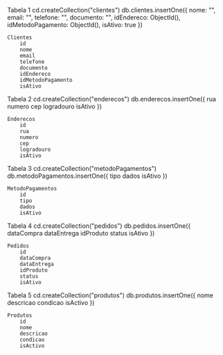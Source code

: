Tabela 1
    cd.createCollection("clientes")
    db.clientes.insertOne({
        nome: "",
        email: "",
        telefone: "",
        documento: "",
        idEndereco: ObjectId(),
        idMetodoPagamento: ObjectId(),
        isAtivo: true
    })

    Clientes
        id
        nome
        email
        telefone
        documento
        idEndereco
        idMetodoPagamento
        isAtivo

Tabela 2
    cd.createCollection("enderecos")
    db.enderecos.insertOne({
        rua
        numero
        cep
        logradouro
        isAtivo
    })

    Enderecos
        id
        rua
        numero
        cep
        logradouro
        isAtivo

Tabela 3
    cd.createCollection("metodoPagamentos")
    db.metodoPagamentos.insertOne({
        tipo
        dados
        isAtivo
    })

    MetodoPagamentos
        id
        tipo
        dados
        isAtivo

Tabela 4
    cd.createCollection("pedidos")
    db.pedidos.insertOne({
        dataCompra
        dataEntrega
        idProduto
        status
        isAtivo
    })    

    Pedidos
        id
        dataCompra
        dataEntrega
        idProduto
        status
        isAtivo

Tabela 5
    cd.createCollection("produtos")
    db.produtos.insertOne({
        nome
        descricao
        condicao
        isActivo
    })
    
    Produtos
        id
        nome
        descricao
        condicao
        isActivo
